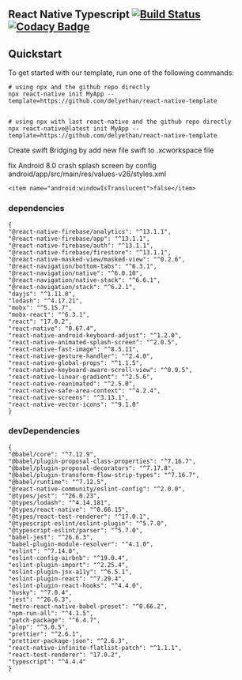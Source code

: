 ## React Native Typescript [![Build Status](https://travis-ci.com/delyethan/react-native-template.svg?branch=master)](https://travis-ci.com/delyethan/react-native-template) [![Codacy Badge](https://api.codacy.com/project/badge/Grade/5869970dd8184b428d8f98404367a799)](https://app.codacy.com/manual/delyethan/react-native-template?utm_source=github.com&utm_medium=referral&utm_content=delyethan/react-native-template&utm_campaign=Badge_Grade_Dashboard)

## Quickstart

To get started with our template, run one of the following commands:
```shell
# using npx and the github repo directly
npx react-native init MyApp --template=https://github.com/delyethan/react-native-template


```
```shell
# using npx with last react-native and the github repo directly
npx react-native@latest init MyApp --template=https://github.com/delyethan/react-native-template

```

Create swift Bridging by add new file swift to .xcworkspace file

fix Android 8.0 crash splash screen by config android/app/src/main/res/values-v26/styles.xml

```
<item name="android:windowIsTranslucent">false</item>
```

### dependencies

    {
    "@react-native-firebase/analytics": "^13.1.1",
    "@react-native-firebase/app": "^13.1.1",
    "@react-native-firebase/auth": "^13.1.1",
    "@react-native-firebase/firestore": "^13.1.1",
    "@react-native-masked-view/masked-view": "^0.2.6",
    "@react-navigation/bottom-tabs": "^6.3.1",
    "@react-navigation/native": "^6.0.10",
    "@react-navigation/native-stack": "^6.6.1",
    "@react-navigation/stack": "^6.2.1",
    "dayjs": "^1.11.0",
    "lodash": "^4.17.21",
    "mobx": "^5.15.7",
    "mobx-react": "^6.3.1",
    "react": "17.0.2", 
    "react-native": "0.67.4",
    "react-native-android-keyboard-adjust": "^1.2.0",
    "react-native-animated-splash-screen": "^2.0.5",
    "react-native-fast-image": "^8.5.11",
    "react-native-gesture-handler": "^2.4.0",
    "react-native-global-props": "^1.1.5",
    "react-native-keyboard-aware-scroll-view": "^0.9.5",
    "react-native-linear-gradient": "^2.5.6",
    "react-native-reanimated": "^2.5.0",
    "react-native-safe-area-context": "^4.2.4",
    "react-native-screens": "^3.13.1",
    "react-native-vector-icons": "^9.1.0"
    }

### devDependencies

    {
    "@babel/core": "^7.12.9",
    "@babel/plugin-proposal-class-properties": "^7.16.7",
    "@babel/plugin-proposal-decorators": "^7.17.8",
    "@babel/plugin-transform-flow-strip-types": "^7.16.7",
    "@babel/runtime": "^7.12.5",
    "@react-native-community/eslint-config": "^2.0.0",
    "@types/jest": "^26.0.23",
    "@types/lodash": "^4.14.181",
    "@types/react-native": "^0.66.15",
    "@types/react-test-renderer": "^17.0.1",
    "@typescript-eslint/eslint-plugin": "^5.7.0",
    "@typescript-eslint/parser": "^5.7.0",
    "babel-jest": "^26.6.3",
    "babel-plugin-module-resolver": "^4.1.0",
    "eslint": "^7.14.0",
    "eslint-config-airbnb": "^19.0.4",
    "eslint-plugin-import": "^2.25.4",
    "eslint-plugin-jsx-a11y": "^6.5.1",
    "eslint-plugin-react": "^7.29.4",
    "eslint-plugin-react-hooks": "^4.4.0",
    "husky": "^7.0.4",
    "jest": "^26.6.3",
    "metro-react-native-babel-preset": "^0.66.2",
    "npm-run-all": "^4.1.5",
    "patch-package": "^6.4.7",
    "plop": "^3.0.5",
    "prettier": "^2.6.1",
    "prettier-package-json": "^2.6.3",
    "react-native-infinite-flatlist-patch": "^1.1.1",
    "react-test-renderer": "17.0.2",
    "typescript": "^4.4.4"
    }
